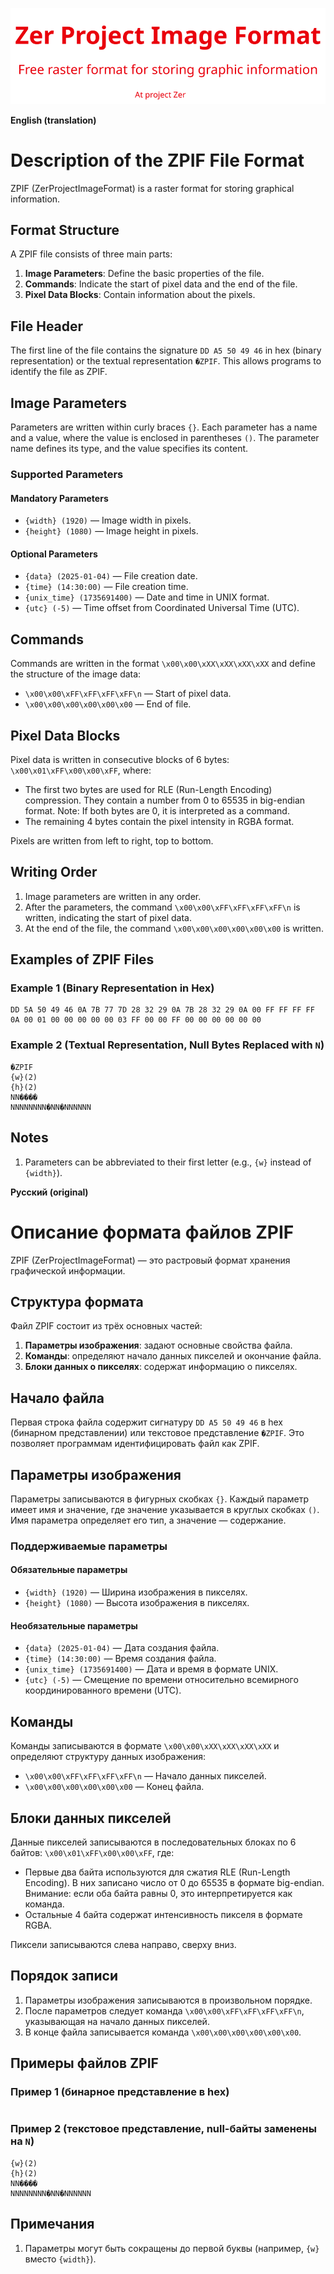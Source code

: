 ![Logo](images/ZPIF.png "Logo ZPIF")

**English (translation)**

# Description of the ZPIF File Format

ZPIF (ZerProjectImageFormat) is a raster format for storing graphical information.

## Format Structure

A ZPIF file consists of three main parts:

1. **Image Parameters**: Define the basic properties of the file.
2. **Commands**: Indicate the start of pixel data and the end of the file.
3. **Pixel Data Blocks**: Contain information about the pixels.

## File Header

The first line of the file contains the signature `DD A5 50 49 46` in hex (binary representation) or the textual representation `�ZPIF`. This allows programs to identify the file as ZPIF.

## Image Parameters

Parameters are written within curly braces `{}`. Each parameter has a name and a value, where the value is enclosed in parentheses `()`. The parameter name defines its type, and the value specifies its content.

### Supported Parameters

#### Mandatory Parameters

- `{width} (1920)` — Image width in pixels.
- `{height} (1080)` — Image height in pixels.

#### Optional Parameters

- `{data} (2025-01-04)` — File creation date.
- `{time} (14:30:00)` — File creation time.
- `{unix_time} (1735691400)` — Date and time in UNIX format.
- `{utc} (-5)` — Time offset from Coordinated Universal Time (UTC).

## Commands

Commands are written in the format `\x00\x00\xXX\xXX\xXX\xXX` and define the structure of the image data:

- `\x00\x00\xFF\xFF\xFF\xFF\n` — Start of pixel data.
- `\x00\x00\x00\x00\x00\x00` — End of file.

## Pixel Data Blocks

Pixel data is written in consecutive blocks of 6 bytes: `\x00\x01\xFF\x00\x00\xFF`, where:

- The first two bytes are used for RLE (Run-Length Encoding) compression. They contain a number from 0 to 65535 in big-endian format. Note: If both bytes are 0, it is interpreted as a command.
- The remaining 4 bytes contain the pixel intensity in RGBA format.

Pixels are written from left to right, top to bottom.

## Writing Order

1. Image parameters are written in any order.
2. After the parameters, the command `\x00\x00\xFF\xFF\xFF\xFF\n` is written, indicating the start of pixel data.
3. At the end of the file, the command `\x00\x00\x00\x00\x00\x00` is written.

## Examples of ZPIF Files

### Example 1 (Binary Representation in Hex)

```
DD 5A 50 49 46 0A 7B 77 7D 28 32 29 0A 7B 28 32 29 0A 00 FF FF FF FF 0A 00 01 00 00 00 00 00 03 FF 00 00 FF 00 00 00 00 00 00
```

### Example 2 (Textual Representation, Null Bytes Replaced with `N`)

```
�ZPIF
{w}(2)
{h}(2)
NN����
NNNNNNNN�NN�NNNNNN
```

## Notes

1. Parameters can be abbreviated to their first letter (e.g., `{w}` instead of `{width}`).



**Русский (original)**

# Описание формата файлов ZPIF

ZPIF (ZerProjectImageFormat) — это растровый формат хранения графической информации.

## Структура формата

Файл ZPIF состоит из трёх основных частей:

1. **Параметры изображения**: задают основные свойства файла.
2. **Команды**: определяют начало данных пикселей и окончание файла.
3. **Блоки данных о пикселях**: содержат информацию о пикселях.

## Начало файла

Первая строка файла содержит сигнатуру `DD A5 50 49 46` в hex (бинарном представлении) или текстовое представление `�ZPIF`. Это позволяет программам идентифицировать файл как ZPIF.

## Параметры изображения

Параметры записываются в фигурных скобках `{}`. Каждый параметр имеет имя и значение, где значение указывается в круглых скобках `()`. Имя параметра определяет его тип, а значение — содержание.

### Поддерживаемые параметры

#### Обязательные параметры

- `{width} (1920)` — Ширина изображения в пикселях.
- `{height} (1080)` — Высота изображения в пикселях.

#### Необязательные параметры

- `{data} (2025-01-04)` — Дата создания файла.
- `{time} (14:30:00)` — Время создания файла.
- `{unix_time} (1735691400)` — Дата и время в формате UNIX.
- `{utc} (-5)` — Смещение по времени относительно всемирного координированного времени (UTC).

## Команды

Команды записываются в формате `\x00\x00\xXX\xXX\xXX\xXX` и определяют структуру данных изображения:

- `\x00\x00\xFF\xFF\xFF\xFF\n` — Начало данных пикселей.
- `\x00\x00\x00\x00\x00\x00` — Конец файла.

## Блоки данных пикселей

Данные пикселей записываются в последовательных блоках по 6 байтов: `\x00\x01\xFF\x00\x00\xFF`, где:

- Первые два байта используются для сжатия RLE (Run-Length Encoding). В них записано число от 0 до 65535 в формате big-endian. Внимание: если оба байта равны 0, это интерпретируется как команда.
- Остальные 4 байта содержат интенсивность пикселя в формате RGBA.

Пиксели записываются слева направо, сверху вниз.

## Порядок записи

1. Параметры изображения записываются в произвольном порядке.
2. После параметров следует команда `\x00\x00\xFF\xFF\xFF\xFF\n`, указывающая на начало данных пикселей.
3. В конце файла записывается команда `\x00\x00\x00\x00\x00\x00`.

## Примеры файлов ZPIF

### Пример 1 (бинарное представление в hex)
```DD 5A 50 49 46 0A 7B 77 7D 28 32 29 0A 7B 28 32 29 0A 00 FF FF FF FF 0A 00 01 00 00 00 00 00 03 FF 00 00 FF 00 00 00 00 00 00
```

### Пример 2 (текстовое представление, null-байты заменены на `N`)

```�ZPIF
{w}(2)
{h}(2)
NN����
NNNNNNNN�NN�NNNNNN
```

## Примечания

1. Параметры могут быть сокращены до первой буквы (например, `{w}` вместо `{width}`).
